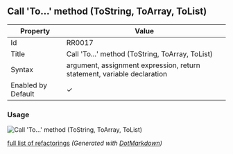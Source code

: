 ## Call 'To\.\.\.' method \(ToString, ToArray, ToList\)

| Property           | Value                                                                   |
| ------------------ | ----------------------------------------------------------------------- |
| Id                 | RR0017                                                                  |
| Title              | Call 'To\.\.\.' method \(ToString, ToArray, ToList\)                    |
| Syntax             | argument, assignment expression, return statement, variable declaration |
| Enabled by Default | &#x2713;                                                                |

### Usage

![Call 'To...' method (ToString, ToArray, ToList)](../../images/refactorings/CallToMethod.png)

[full list of refactorings](Refactorings.md)
*\(Generated with [DotMarkdown](http://github.com/JosefPihrt/DotMarkdown)\)*